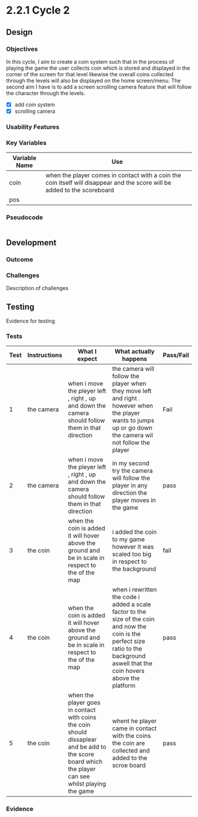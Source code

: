 # 2.2.1 Cycle 2

##

## Design

### Objectives

In this cycle, I aim to create a coin system such that in the process of playing the game the user collects coin which is stored and displayed in the corner of the screen for that level likewise the overall coins collected through the levels will also be displayed on the home screen/menu. The second aim I have is to add a screen scrolling camera feature that will follow the character through the levels. &#x20;

* [x] add coin system&#x20;
* [x] scrolling camera&#x20;

### Usability Features

&#x20;&#x20;

### Key Variables

| Variable Name | Use                                                                                                                          |
| ------------- | ---------------------------------------------------------------------------------------------------------------------------- |
| coin          | when the player comes in contact with a  coin the coin itself will disappear and the score  will be added to the scoreboard  |
|  pos          |                                                                                                                              |

### Pseudocode

```
```

## Development

### Outcome

### Challenges

Description of challenges

## Testing

Evidence for testing

### Tests

| Test | Instructions | What I expect                                                                                                                                         | What actually happens                                                                                                                                                                   | Pass/Fail |
| ---- | ------------ | ----------------------------------------------------------------------------------------------------------------------------------------------------- | --------------------------------------------------------------------------------------------------------------------------------------------------------------------------------------- | --------- |
| 1    | the camera   | when i move the pleyer left , right , up and down the camera should follow them in that direction                                                     | the camera will follow the player when they move left and right . however when the player wants to jumps up or go down the camera wil not follow the player                             | Fail      |
| 2    | the camera   | when i move the pleyer left , right , up and down the camera should follow them in that direction                                                     | in my second try the camera will follow the player in any direction the player moves in the game                                                                                        | pass      |
| 3    | the coin     | when the coin is added it will hover  above the ground and be in scale in respect to the of the map                                                   | i added the coin to my game however it was scaled too big in respect to the background                                                                                                  | fail      |
| 4    | the coin     | when the coin is added it will hover  above the ground and be in scale in respect to the of the map                                                   | when i rewritten the code i added a  scale factor to the size of the coin and now the coin is the perfect size ratio to the background aswell that  the coin hovers above the platform  | pass      |
| 5    | the coin     | when the player goes in contact with coins the coin should dissaplear and be add to the score board which the player can see whilst playing the game  | whent he player came in contact with the coins the coin are collected and added to the scroe board                                                                                      | pass      |

### Evidence
